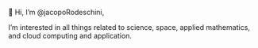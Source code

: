 👋 Hi, I’m @jacopoRodeschini,

I’m interested in all things related to science, space, applied mathematics, and cloud computing and application. 


 
<!---
jacopoRodeschini/jacopoRodeschini is a ✨ special ✨ repository because its `README.md` (this file) appears on your GitHub profile.
You can click the Preview link to take a look at your changes.
--->
